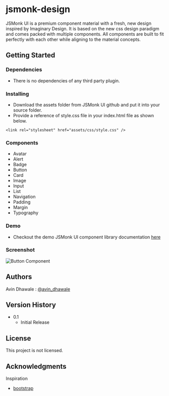 # jsmonk-design

JSMonk UI is a premium component material with a fresh, new design inspired by Imaginary Design. It is based on the new css design paradigm and comes packed with multiple components. All components are built to fit perfectly with each other while aligning to the material concepts.


## Getting Started

### Dependencies

* There is no dependencies of any third party plugin.


### Installing

* Download the assets folder from JSMonk UI github and put it into your source folder. 
* Provide a reference of style.css file in your index.html file as shown below.
```
<link rel="stylesheet" href="assets/css/style.css" />
```

### Components
* Avatar
* Alert
* Badge
* Button
* Card
* Image
* Input
* List
* Navigation
* Padding
* Margin
* Typography

### Demo
* Checkout the demo JSMonk UI component library documentation [here](https://6213e80702b63572dbcafdbe--inspiring-jang-79ba74.netlify.app/)

### Screenshot
![Button Component](https://user-images.githubusercontent.com/5699611/155021862-362603e8-1f1a-4543-be49-db3394a3c354.gif)

## Authors

Avin Dhawale : [@avin_dhawale](https://twitter.com/avin_dhawale)

## Version History

* 0.1
    * Initial Release

## License

This project is not licensed.

## Acknowledgments

Inspiration
* [bootstrap](https://getbootstrap.com/docs/5.0/getting-started/introduction/)
